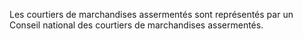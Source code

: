 Les courtiers de marchandises assermentés sont représentés par un Conseil national des courtiers de marchandises assermentés.